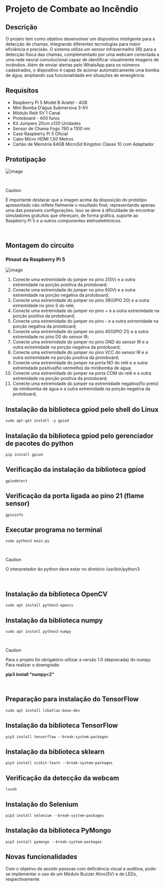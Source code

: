 # Projeto de Combate ao Incêndio

## Descrição
O projeto tem como objetivo desenvolver um dispositivo inteligente para a detecção de chamas, integrando diferentes tecnologias para maior eficiência e precisão. O sistema utiliza um sensor infravermelho (IR) para a detecção física das chamas, complementado por uma webcam conectada a uma rede neural convolucional capaz de identificar visualmente imagens de incêndios. Além de enviar alertas pelo WhatsApp para os números cadastrados, o dispositivo é capaz de acionar automaticamente uma bomba de água, ampliando sua funcionalidade em situações de emergência.

## Requisitos
 - Raspberry Pi 5 Model B Anatel - 4GB 
 - Mini Bomba D’água Submersiva 3-6V
 - Módulo Relé 5V 1 Canal
 - Protoboard - 400 furos
 - Kit Jumpers 20cm x120 Unidades
 - Sensor de Chama Fogo 760 a 1100 nm
 - Case Raspberry Pi 5 Oficial
 - Cabo Micro HDMI 1,50 Metros
 - Cartão de Memória 64GB MicroSd Kingston Classe 10 com Adaptador

## Prototipação
![image](https://github.com/user-attachments/assets/ec15b02d-56f0-45f2-ab42-6bb226c082a8)

<br>

> [!CAUTION]
> É importante destacar que a imagen acima da disposição do protótipo apresentado não reflete fielmente o resultado final, representando apenas uma das possíveis configurações. Isso se deve à dificuldade de encontrar simuladores gratuitos que ofereçam, de forma gráfica, suporte ao Raspberry Pi 5 e a outros componentes eletroeletrônicos.

<br>

## Montagem do circuito
### Pinout da Raspberry Pi 5
![image](https://github.com/user-attachments/assets/267423cd-4968-404b-a3ab-0c3b1d964dd5)
<br>

1. Conecte uma extremidade do jumper no pino 2(5V) e a outra extremidade na porção positiva da protoboard;
2. Conecte uma extremidade do jumper no pino 6(0V) e a outra extremidade na porção negativa da protoboard;
3. Conecte uma extremidade do jumper no pino 38(GPIO 20) e a outra extremidade no pino S do relé;
4. Conecte uma extremidade do jumper no pino + e a outra extremidade na porção positiva da protoboard;
5. Conecte uma extremidade do jumper no pino - e a outra extremidade na porção negativa da protoboard;
6. Conecte uma extremidade do jumper no pino 40(GPIO 21) e a outra extremidade no pino D0 do sensor IR;
7. Conecte uma extremidade do jumper no pino GND do sensor IR e a outra extremidade na porção negativa da protoboard;
8. Conecte uma extremidade do jumper no pino VCC do sensor IR e a outra extremidade na porção positiva da protoboard;
9. Conecte uma extremidade do jumper na porta NO do relé e a outra extremidade positiva(fio vermelho) da minibomba de água;
10. Conecte uma extremidade do jumper na porta COM do relé e a outra extremidade na porção positiva da protoboard;
11. Conecte uma extremidade do jumper na extremidade negativa(fio preto) da minibomba de água e a outra extremidade na porção negativa da protoboard;

## Instalação da biblioteca gpiod pelo shell do Linux
```
sudo apt-get install -y gpiod
```
## Instalação da biblioteca gpiod pelo gerenciador de pacotes do python
```
pip install gpiod
```
## Verificação da instalação da biblioteca gpiod
```
gpiodetect
```
## Verificação da porta ligada ao pino 21 (flame sensor)
```
gpioinfo
```
## Executar programa no terminal
```
sudo python3 main.py
```
<br>

> [!CAUTION]
> O interpretador do python deve estar no diretório /usr/bin/python3

<br>

## Instalação da biblioteca OpenCV
```
sudo apt install python3-opencv
```
## Instalação da biblioteca numpy
```
sudo apt install python3-numpy
```
<br>

> [!CAUTION]
> Para o projeto foi obrigatório utilizar a versão 1.0 (deprecada) do numpy. Para realizar o downgrade:
> 
> **pip3 install "numpy<2"**

<br>

## Preparação para instalação do TensorFlow
```
sudo apt install libatlas-base-dev
```

## Instalação da biblioteca TensorFlow
```
pip3 install tensorflow --break-system-packages
```

## Instalação da biblioteca sklearn
```
pip3 install scikit-learn --break-system-packages
```

## Verificação da detecção da webcam 
```
lsusb
```

## Instalação do Selenium
```
pip3 install selenium --break-system-packages
```

## Instalação da biblioteca PyMongo
```
pip3 install pymongo --break-system-packages
```

## Novas funcionalidades
Com o objetivo de assistir pessoas com deficiência visual e auditiva, pode-se implementar o uso de um Módulo Buzzer Ativo(5V) e de LEDs, respectivamente.
